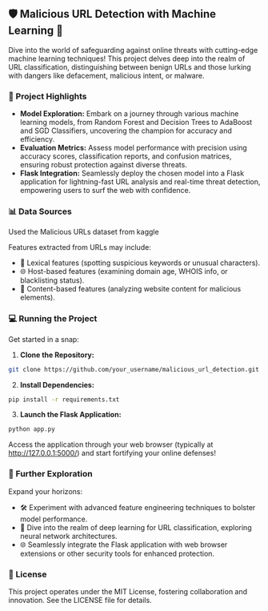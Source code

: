 ## 🛡️ Malicious URL Detection with Machine Learning 🚀

Dive into the world of safeguarding against online threats with cutting-edge machine learning techniques! This project delves deep into the realm of URL classification, distinguishing between benign URLs and those lurking with dangers like defacement, malicious intent, or malware.

### 🌟 Project Highlights

* **Model Exploration:** Embark on a journey through various machine learning models, from Random Forest and Decision Trees to AdaBoost and SGD Classifiers, uncovering the champion for accuracy and efficiency.
* **Evaluation Metrics:** Assess model performance with precision using accuracy scores, classification reports, and confusion matrices, ensuring robust protection against diverse threats.
* **Flask Integration:** Seamlessly deploy the chosen model into a Flask application for lightning-fast URL analysis and real-time threat detection, empowering users to surf the web with confidence.

### 📊 Data Sources

Used the Malicious URLs dataset from kaggle

Features extracted from URLs may include:

* 📝 Lexical features (spotting suspicious keywords or unusual characters).
* 🌐 Host-based features (examining domain age, WHOIS info, or blacklisting status).
* 📃 Content-based features (analyzing website content for malicious elements).

### 💻 Running the Project

Get started in a snap:

1. **Clone the Repository:**
```bash
git clone https://github.com/your_username/malicious_url_detection.git
```

2. **Install Dependencies:**
```bash
pip install -r requirements.txt
```

3. **Launch the Flask Application:**
```bash
python app.py
```

Access the application through your web browser (typically at http://127.0.0.1:5000/) and start fortifying your online defenses!

### 🚀 Further Exploration

Expand your horizons:

* 🛠️ Experiment with advanced feature engineering techniques to bolster model performance.
* 🤖 Dive into the realm of deep learning for URL classification, exploring neural network architectures.
* 🌐 Seamlessly integrate the Flask application with web browser extensions or other security tools for enhanced protection.


### 📜 License

This project operates under the MIT License, fostering collaboration and innovation. See the LICENSE file for details.
